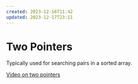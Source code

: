 ```yaml
---
created: 2023-12-16T11:42
updated: 2023-12-17T23:11
---
```


# Two Pointers

Typically used for searching pairs in a sorted array.

[Video on two pointers](https://www.youtube.com/watch?v=On03HWe2tZM)
